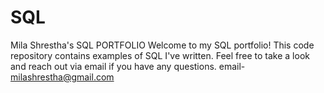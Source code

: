 # SQL
 Mila Shrestha's SQL PORTFOLIO
 Welcome to my SQL portfolio! This code repository contains examples of SQL I've written. Feel free to take a look and reach out via email if you have any questions.
 email- milashrestha@gmail.com
